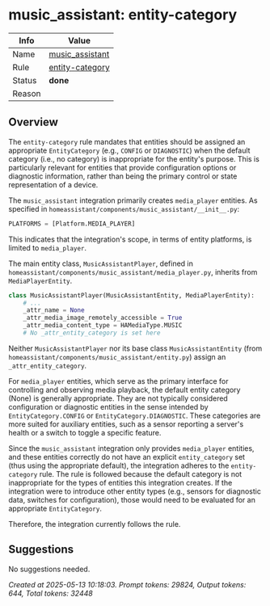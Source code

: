 # music_assistant: entity-category

| Info   | Value                                                                    |
|--------|--------------------------------------------------------------------------|
| Name   | [music_assistant](https://www.home-assistant.io/integrations/music_assistant/) |
| Rule   | [entity-category](https://developers.home-assistant.io/docs/core/integration-quality-scale/rules/entity-category)                                                     |
| Status | **done**                                                                 |
| Reason |                                                                          |

## Overview

The `entity-category` rule mandates that entities should be assigned an appropriate `EntityCategory` (e.g., `CONFIG` or `DIAGNOSTIC`) when the default category (i.e., no category) is inappropriate for the entity's purpose. This is particularly relevant for entities that provide configuration options or diagnostic information, rather than being the primary control or state representation of a device.

The `music_assistant` integration primarily creates `media_player` entities. As specified in `homeassistant/components/music_assistant/__init__.py`:
```python
PLATFORMS = [Platform.MEDIA_PLAYER]
```
This indicates that the integration's scope, in terms of entity platforms, is limited to `media_player`.

The main entity class, `MusicAssistantPlayer`, defined in `homeassistant/components/music_assistant/media_player.py`, inherits from `MediaPlayerEntity`.
```python
class MusicAssistantPlayer(MusicAssistantEntity, MediaPlayerEntity):
    # ...
    _attr_name = None
    _attr_media_image_remotely_accessible = True
    _attr_media_content_type = HAMediaType.MUSIC
    # No _attr_entity_category is set here
```
Neither `MusicAssistantPlayer` nor its base class `MusicAssistantEntity` (from `homeassistant/components/music_assistant/entity.py`) assign an `_attr_entity_category`.

For `media_player` entities, which serve as the primary interface for controlling and observing media playback, the default entity category (None) is generally appropriate. They are not typically considered configuration or diagnostic entities in the sense intended by `EntityCategory.CONFIG` or `EntityCategory.DIAGNOSTIC`. These categories are more suited for auxiliary entities, such as a sensor reporting a server's health or a switch to toggle a specific feature.

Since the `music_assistant` integration only provides `media_player` entities, and these entities correctly do not have an explicit `entity_category` set (thus using the appropriate default), the integration adheres to the `entity-category` rule. The rule is followed because the default category is not inappropriate for the types of entities this integration creates. If the integration were to introduce other entity types (e.g., sensors for diagnostic data, switches for configuration), those would need to be evaluated for an appropriate `EntityCategory`.

Therefore, the integration currently follows the rule.

## Suggestions

No suggestions needed.

_Created at 2025-05-13 10:18:03. Prompt tokens: 29824, Output tokens: 644, Total tokens: 32448_
